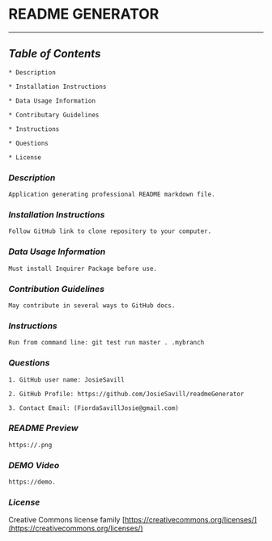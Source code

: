 
# **README GENERATOR**  

  
  


---





## *Table of Contents*

    * Description  

    * Installation Instructions  

    * Data Usage Information  

    * Contributary Guidelines  

    * Instructions  

    * Questions  

    * License  


  
  

### *Description*  


    Application generating professional README markdown file.  
  
  

### *Installation Instructions*  


    Follow GitHub link to clone repository to your computer.  
  
  

### *Data Usage Information*  
  

    Must install Inquirer Package before use.  
  
  

### *Contribution Guidelines*  
  

    May contribute in several ways to GitHub docs.  
  
  

### *Instructions*  
  

    Run from command line: git test run master . .mybranch  
  
  

### *Questions*  
  

    1. GitHub user name: JosieSavill  

    2. GitHub Profile: https://github.com/JosieSavill/readmeGenerator  

    3. Contact Email: (FiordaSavillJosie@gmail.com)  
      
      
      
### *README Preview*  
  
    https://.png  
      
      
### *DEMO Video*  
  

    https://demo.

      
      

### *License*  

Creative Commons license family
[https://creativecommons.org/licenses/](https://creativecommons.org/licenses/)

    

